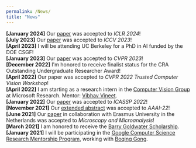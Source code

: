 ```yaml
---
permalink: /News/
title: "News"
---
```

**[January 2024]** Our [paper](https://assafshocher.github.io/IGN/) was accepted to *ICLR 2024*! <br> 
**[July 2023]** Our [paper](https://yossigandelsman.github.io/rosetta_neurons/) was accepted to *ICCV 2023*! <br> 
**[April 2023]** I will be attending UC Berkeley for a PhD in AI funded by the DOE CSGF! <br> 
**[January 2023]** Our [paper](https://arxiv.org/pdf/2212.07401.pdf) was accepted to *CVPR 2023*! <br> 
**[December 2022]** I'm honored to receive finalist status for the CRA Outstanding Undergraduate Researcher Award! <br> 
**[April 2022]** Our paper was accepted to *CVPR 2022 Trusted Computer Vision Workshop*! <br> 
**[April 2022]** I am starting as a research intern in the [Computer Vision Group](https://www.microsoft.com/en-us/research/group/vision/#:~:text=The%20Computer%20Vision%20Group%20conducts,systems%20in%20the%20real%20world.) at Microsoft Research. Mentor: [Vibhav Vineet](http://vibhavvineet.info/).<br>
**[January 2022]** Our [paper](https://arxiv.org/abs/2201.09120) was accepted to *ICASSP 2022*! <br> 
**[November 2021]** Our [extended abstract](https://arxiv.org/abs/2111.00116) was accepted to *AAAI-22*! <br>
**[June 2021]** Our [paper](https://www.cambridge.org/core/journals/microscopy-and-microanalysis/article/abs/early-upper-aerodigestive-tract-cancer-detection-using-electron-microscopy-to-reveal-chromatin-packing-alterations-in-buccal-mucosa-cells/C9AC18A1D01863A8A55F3CC9AE6F9113) in collaboration with Erasmus University in the Netherlands was accepted to *Microscopy and Microanalysis*! <br>
**[March 2021]** I am honored to receive the [Barry Goldwater Scholarship](https://news.northwestern.edu/stories/2021/04/goldwater-scholarships). <br>
**[January 2021]** I will be participating in the [Google Computer Science Research Mentorship Program](https://research.google/outreach/csrmp/), working with [Boqing Gong](http://boqinggong.info/). <br>


